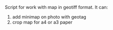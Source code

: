 Script for work with map in geotiff format.
It can:
1. add minimap on photo with geotag
2. crop map for a4 or a3 paper
